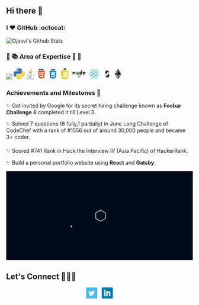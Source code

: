 ## Hi there 👋

### I :heart: GitHub :octocat:

![Ojasvi's Github Stats](https://github-readme-stats.vercel.app/api?username=OjasviChauhan&show_icons=true&line_height=30)

### :open_book: :books: Area of Expertise :closed_book: :green_book:

<code><img height="30" src="https://raw.githubusercontent.com/isocpp/logos/master/cpp_logo.png"></code>
<code><img height="30" src="https://github.com/OjasviChauhan/OjasviChauhan/blob/master/img/python.png?raw=true"></code>
<code><img height="30" src="https://github.com/OjasviChauhan/OjasviChauhan/blob/master/img/java.png?raw=true"></code>
<code><img height="30" src="https://github.com/OjasviChauhan/OjasviChauhan/blob/master/img/html5.png?raw=true"></code>
<code><img height="30" src="https://github.com/OjasviChauhan/OjasviChauhan/blob/master/img/css3.png?raw=true"></code>
<code><img height="30" src="https://github.com/OjasviChauhan/OjasviChauhan/blob/master/img/javascript.png?raw=true"></code>
<code><img height="30" src="https://github.com/OjasviChauhan/OjasviChauhan/blob/master/img/nodejs.png?raw=true"></code>
<code><img height="30" src="https://github.com/OjasviChauhan/OjasviChauhan/blob/master/img/react.png?raw=true"></code>
<code><img height="30" src="https://github.com/OjasviChauhan/OjasviChauhan/blob/master/img/solidity.png?raw=true"></code>
<code><img height="30" src="https://github.com/OjasviChauhan/OjasviChauhan/blob/master/img/ethereum.png?raw=true"></code>

### Achievements and Milestones :crown:

:sparkles: Got invited by Google for its secret hiring challenge known as **Foobar Challenge** & completed it till Level 3.

:sparkles: Solved 7 questions (6 fully,1 partially) in June Long Challenge of CodeChef with a rank of #1556 out of around 30,000 people and became 3⭐️ coder.

:sparkles: Scored #741 Rank in Hack the Interview IV (Asia Pacific) of HackerRank.

:sparkles: Build a personal portfolio website using **React** and **Gatsby**.<br>

<p align='center'>
<a href="https://ojasvichauhan.netlify.app/">  
<img src="https://github.com/OjasviChauhan/OjasviChauhan/blob/master/img/portfolioGIF.gif?raw=true"></a>
</p>

## Let's Connect :people_holding_hands:

<p align='center'>
<a href="https://twitter.com/OjasviChauhan23"><img height="30" src="https://github.com/OjasviChauhan/OjasviChauhan/blob/master/img/twitter.png?raw=true"></a>&nbsp;&nbsp;
<a href="https://www.linkedin.com/in/ojasvi-chauhan-852706173/"><img height="30" src="https://github.com/OjasviChauhan/OjasviChauhan/blob/master/img/linkedin.png?raw=true"></a>
</p>
